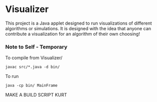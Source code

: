 # Visualizer
This project is a Java applet designed to run visualizations of different algorithms or simulations. It is designed with the idea that anyone can contribute a visualization for an algorithm of their own choosing!


### Note to Self - Temporary
To compile from Visualizer/
```
javac src/*.java -d bin/
```
To run
```
java -cp bin/ MainFrame
```
MAKE A BUILD SCRIPT KURT
